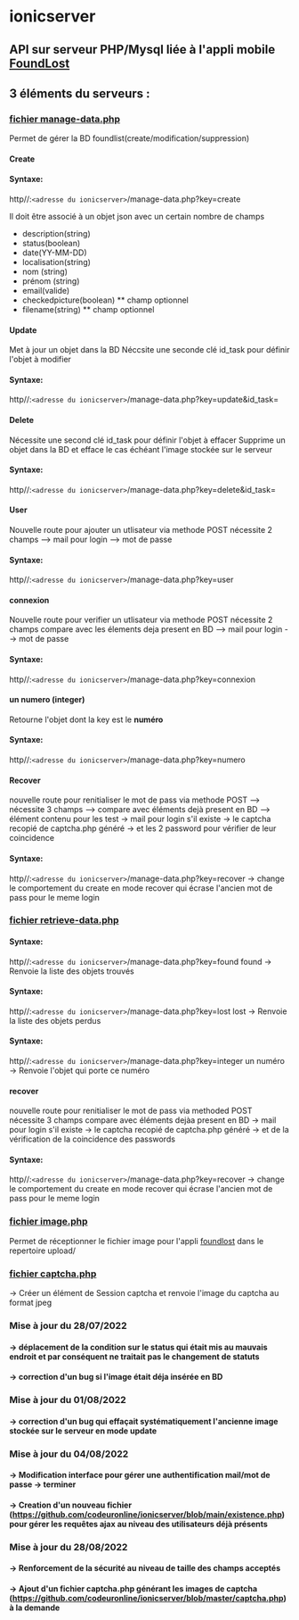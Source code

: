 # ionicserver

## API sur serveur PHP/Mysql liée à l'appli mobile [FoundLost](https://github.com/codeuronline/appli-ionic/tree/master/ionicfoundlost/foundlost)

## 3 éléments du serveurs :

### [fichier manage-data.php](https://github.com/codeuronline/ionicserver/blob/main/manage-data.php)

Permet de gérer la BD foundlist(create/modification/suppression)

#### Create

#### Syntaxe:

http//:`<adresse du ionicserver>`/manage-data.php?key=create

Il doit être associé à un objet json avec un certain nombre de champs

* description(string)
* status(boolean)
* date(YY-MM-DD)
* localisation(string)
* nom (string)
* prénom (string)
* email(valide)
* checkedpicture(boolean) ** champ optionnel
* filename(string) ** champ optionnel

#### Update

Met à jour un objet dans la BD
Néccsite une seconde clé id_task pour définir l'objet à modifier

#### Syntaxe:

http//:`<adresse du ionicserver>`/manage-data.php?key=update&id_task=

#### Delete

Nécessite une second clé id_task pour définir l'objet à effacer
Supprime un objet dans la BD et efface le cas échéant l'image stockée sur le serveur

#### Syntaxe:

http//:`<adresse du ionicserver>`/manage-data.php?key=delete&id_task=

#### User

Nouvelle route pour ajouter un utlisateur via methode POST
nécessite 2 champs
--> mail pour login
--> mot de passe

#### Syntaxe:

http//:`<adresse du ionicserver>`/manage-data.php?key=user

#### connexion

Nouvelle route pour verifier un utlisateur via methode POST
nécessite 2 champs
compare avec les élements deja present en BD
--> mail pour login
--> mot de passe

#### Syntaxe:

http//:`<adresse du ionicserver>`/manage-data.php?key=connexion

#### un numero (integer)

Retourne l'objet dont la key est le **numéro**

#### Syntaxe:

http//:`<adresse du ionicserver>`/manage-data.php?key=numero

#### Recover
nouvelle route pour renitialiser le mot de pass via methode POST
--> nécessite 3 champs
--> compare avec éléments dejà present en BD
--> élément contenu pour les test
-> mail pour login s'il existe
-> le captcha recopié de captcha.php généré
-> et les 2 password pour vérifier de leur coincidence 

#### Syntaxe: 
http//:`<adresse du ionicserver>`/manage-data.php?key=recover
-> change le comportement du create en mode recover qui écrase l'ancien mot de pass pour le meme login


### [fichier retrieve-data.php](https://github.com/codeuronline/ionicserver/blob/main/retrieve-data.php)

#### Syntaxe:

http//:`<adresse du ionicserver>`/manage-data.php?key=found
found -> Renvoie la liste des objets trouvés

#### Syntaxe:

http//:`<adresse du ionicserver>`/manage-data.php?key=lost
lost  -> Renvoie la liste des objets perdus

#### Syntaxe:

http//:`<adresse du ionicserver>`/manage-data.php?key=integer
un numéro -> Renvoie l'objet qui porte ce numéro

#### recover

nouvelle route pour renitialiser le mot de pass via methoded POST
nécessite 3 champs
compare avec éléments dejàa present en BD
-> mail pour login s'il existe
-> le captcha recopié de captcha.php généré
-> et de la vérification de la coincidence des passwords

#### Syntaxe:

http//:`<adresse du ionicserver>`/manage-data.php?key=recover
-> change le comportement du create en mode recover qui écrase l'ancien mot de pass pour le meme login

### [fichier image.php](https://github.com/codeuronline/ionicserver/blob/main/image.php)

Permet de réceptionner le fichier image pour l'appli [foundlost](https://github.com/codeuronline/appli-ionic/tree/master/ionicfoundlost/foundlost) dans le repertoire upload/
### [fichier captcha.php](https://github.com/codeuronline/ionicserver/blob/master/captcha.php)
-> Créer un élément de Session captcha et renvoie l'image du captcha au format jpeg

### Mise à jour du 28/07/2022

#### -> déplacement de la condition sur le status qui était mis au mauvais endroit et par conséquent ne traitait pas le changement de statuts

#### -> correction d'un bug si l'image était déja insérée en BD

### Mise à jour du 01/08/2022

#### -> correction d'un bug qui effaçait systématiquement l'ancienne image stockée sur le serveur en mode update

### Mise à jour du 04/08/2022

#### -> Modification interface pour gérer une authentification mail/mot de passe -> terminer

#### -> Creation d'un nouveau fichier (https://github.com/codeuronline/ionicserver/blob/main/existence.php) pour gérer les requêtes ajax au niveau des utilisateurs déjà présents

### Mise à jour du 28/08/2022

#### -> Renforcement de la sécurité au niveau de taille des champs acceptés

#### -> Ajout d'un fichier captcha.php générant les images de captcha (https://github.com/codeuronline/ionicserver/blob/master/captcha.php) à la demande
